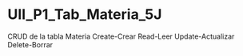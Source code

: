 # UII_P1_Tab_Materia_5J
CRUD de la tabla Materia   Create-Crear   Read-Leer   Update-Actualizar   Delete-Borrar
